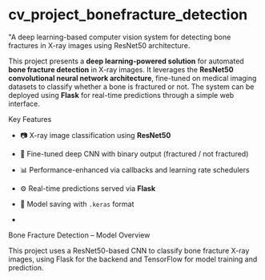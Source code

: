# cv_project_bonefracture_detection
"A deep learning-based computer vision system for detecting bone fractures in X-ray images using ResNet50 architecture.

This project presents a **deep learning-powered solution** for automated **bone fracture detection** in X-ray images. It leverages the **ResNet50 convolutional neural network architecture**, fine-tuned on medical imaging datasets to classify whether a bone is fractured or not. The system can be deployed using **Flask** for real-time predictions through a simple web interface.

 Key Features

- 📷 X-ray image classification using **ResNet50**
- 🧠 Fine-tuned deep CNN with binary output (fractured / not fractured)
- 📊 Performance-enhanced via callbacks and learning rate schedulers
- ⚙️ Real-time predictions served via **Flask**
- 💾 Model saving with `.keras` format

-

 Bone Fracture Detection – Model Overview

This project uses a ResNet50-based CNN to classify bone fracture X-ray images, using Flask for the backend and TensorFlow for model training and prediction.

